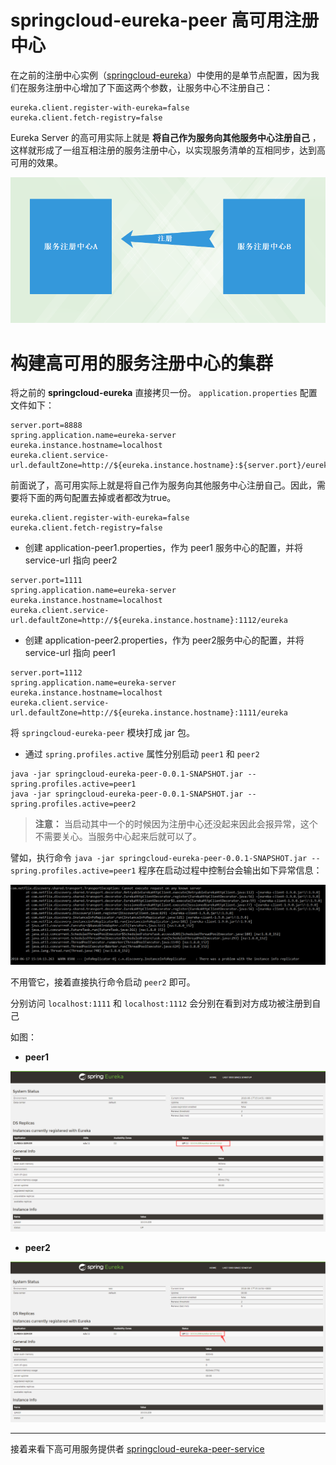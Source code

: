 # springcloud-eureka-peer 高可用注册中心

在之前的注册中心实例（[springcloud-eureka](../springcloud-eureka)）中使用的是单节点配置，因为我们在服务注册中心增加了下面这两个参数，让服务中心不注册自己：

```profile
eureka.client.register-with-eureka=false
eureka.client.fetch-registry=false
```
Eureka Server 的高可用实际上就是 **将自己作为服务向其他服务中心注册自己** ，这样就形成了一组互相注册的服务注册中心，以实现服务清单的互相同步，达到高可用的效果。

![注册中心B注册A](images/注册中心B注册A.png)

# 构建高可用的服务注册中心的集群

将之前的 **springcloud-eureka** 直接拷贝一份。 `application.properties` 配置文件如下：

```profile
server.port=8888
spring.application.name=eureka-server
eureka.instance.hostname=localhost
eureka.client.service-url.defaultZone=http://${eureka.instance.hostname}:${server.port}/eureka
```

前面说了，高可用实际上就是将自己作为服务向其他服务中心注册自己。因此，需要将下面的两句配置去掉或者都改为true。

```profile
eureka.client.register-with-eureka=false
eureka.client.fetch-registry=false
```

* 创建 application-peer1.properties，作为 peer1 服务中心的配置，并将 service-url 指向 peer2

```profile
server.port=1111
spring.application.name=eureka-server
eureka.instance.hostname=localhost
eureka.client.service-url.defaultZone=http://${eureka.instance.hostname}:1112/eureka
```

* 创建 application-peer2.properties，作为 peer2服务中心的配置，并将 service-url 指向 peer1

```profile
server.port=1112
spring.application.name=eureka-server
eureka.instance.hostname=localhost
eureka.client.service-url.defaultZone=http://${eureka.instance.hostname}:1111/eureka
```

将 `springcloud-eureka-peer` 模块打成 jar 包。

* 通过 `spring.profiles.active` 属性分别启动 `peer1` 和 `peer2`

```
java -jar springcloud-eureka-peer-0.0.1-SNAPSHOT.jar --spring.profiles.active=peer1
java -jar springcloud-eureka-peer-0.0.1-SNAPSHOT.jar --spring.profiles.active=peer2
```

> **注意：** 当启动其中一个的时候因为注册中心还没起来因此会报异常，这个不需要关心。当服务中心起来后就可以了。

譬如，执行命令 `java -jar springcloud-eureka-peer-0.0.1-SNAPSHOT.jar --spring.profiles.active=peer1` 程序在启动过程中控制台会输出如下异常信息：

![CannotRequestServer](images/CannotRequestServer.png)

不用管它，接着直接执行命令启动 `peer2` 即可。

分别访问 `localhost:1111` 和 `localhost:1112` 会分别在看到对方成功被注册到自己

如图：

* **peer1**

![peer1](images/peer1.png)

* **peer2**

![peer2](images/peer2.png)

----

接着来看下高可用服务提供者 [springcloud-eureka-peer-service](../springcloud-eureka-peer-service)

